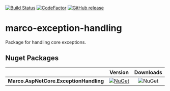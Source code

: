 [![Build Status](https://dev.azure.com/marcoaurelioit/marco-exception-handling/_apis/build/status/marcoaurelioit.marco-exception-handling)](https://dev.azure.com/marcoaurelioit/marco-exception-handling/_build/latest?definitionId=1)
[![CodeFactor](https://www.codefactor.io/repository/github/marcoaurelioit/marco-exception-handling/badge)](https://www.codefactor.io/repository/github/marcoaurelioit/marco-exception-handling)
[![GitHub release](https://img.shields.io/github/release/marcoaurelioit/marco-exception-handling.svg)](https://github.com/marcoaurelioit/marco-exception-handling/releases)

# marco-exception-handling
Package for handling core exceptions.

## Nuget Packages
||Version|Downloads|
|---------------------------|:---:|:---:|
|**Marco.AspNetCore.ExceptionHandling**|[![NuGet](https://img.shields.io/nuget/v/Marco.AspNetCore.ExceptionHandling.svg)](https://www.nuget.org/packages/Marco.AspNetCore.ExceptionHandling/)|![NuGet](https://img.shields.io/nuget/dt/Marco.AspNetCore.ExceptionHandling.svg)|
